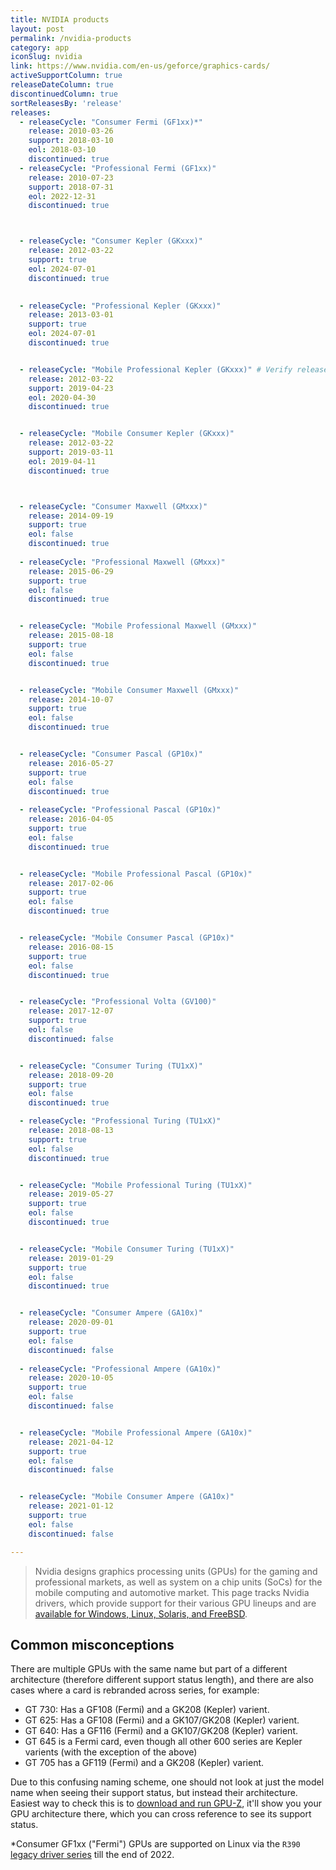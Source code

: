 ```yaml
---
title: NVIDIA products
layout: post
permalink: /nvidia-products
category: app
iconSlug: nvidia
link: https://www.nvidia.com/en-us/geforce/graphics-cards/
activeSupportColumn: true
releaseDateColumn: true
discontinuedColumn: true
sortReleasesBy: 'release'
releases:
  - releaseCycle: "Consumer Fermi (GF1xx)*"
    release: 2010-03-26
    support: 2018-03-10
    eol: 2018-03-10
    discontinued: true
  - releaseCycle: "Professional Fermi (GF1xx)"
    release: 2010-07-23
    support: 2018-07-31
    eol: 2022-12-31
    discontinued: true



  - releaseCycle: "Consumer Kepler (GKxxx)"
    release: 2012-03-22
    support: true
    eol: 2024-07-01
    discontinued: true

    
  - releaseCycle: "Professional Kepler (GKxxx)"
    release: 2013-03-01
    support: true
    eol: 2024-07-01
    discontinued: true


  - releaseCycle: "Mobile Professional Kepler (GKxxx)" # Verify release date.
    release: 2012-03-22
    support: 2019-04-23
    eol: 2020-04-30
    discontinued: true


  - releaseCycle: "Mobile Consumer Kepler (GKxxx)" 
    release: 2012-03-22
    support: 2019-03-11
    eol: 2019-04-11
    discontinued: true



  - releaseCycle: "Consumer Maxwell (GMxxx)"
    release: 2014-09-19
    support: true
    eol: false
    discontinued: true
    
  - releaseCycle: "Professional Maxwell (GMxxx)"
    release: 2015-06-29
    support: true
    eol: false
    discontinued: true


  - releaseCycle: "Mobile Professional Maxwell (GMxxx)" 
    release: 2015-08-18
    support: true
    eol: false
    discontinued: true


  - releaseCycle: "Mobile Consumer Maxwell (GMxxx)" 
    release: 2014-10-07
    support: true
    eol: false
    discontinued: true


  - releaseCycle: "Consumer Pascal (GP10x)"
    release: 2016-05-27
    support: true
    eol: false
    discontinued: true
   
  - releaseCycle: "Professional Pascal (GP10x)"
    release: 2016-04-05
    support: true
    eol: false
    discontinued: true


  - releaseCycle: "Mobile Professional Pascal (GP10x)"
    release: 2017-02-06
    support: true
    eol: false
    discontinued: true


  - releaseCycle: "Mobile Consumer Pascal (GP10x)" 
    release: 2016-08-15
    support: true
    eol: false
    discontinued: true


  - releaseCycle: "Professional Volta (GV100)" 
    release: 2017-12-07
    support: true
    eol: false
    discontinued: false


  - releaseCycle: "Consumer Turing (TU1xX)"
    release: 2018-09-20
    support: true
    eol: false
    discontinued: true

  - releaseCycle: "Professional Turing (TU1xX)"
    release: 2018-08-13
    support: true
    eol: false
    discontinued: true


  - releaseCycle: "Mobile Professional Turing (TU1xX)"
    release: 2019-05-27
    support: true
    eol: false
    discontinued: true


  - releaseCycle: "Mobile Consumer Turing (TU1xX)" 
    release: 2019-01-29
    support: true
    eol: false
    discontinued: true


  - releaseCycle: "Consumer Ampere (GA10x)"
    release: 2020-09-01
    support: true
    eol: false
    discontinued: false
    
  - releaseCycle: "Professional Ampere (GA10x)"
    release: 2020-10-05
    support: true
    eol: false
    discontinued: false


  - releaseCycle: "Mobile Professional Ampere (GA10x)"
    release: 2021-04-12
    support: true
    eol: false
    discontinued: false


  - releaseCycle: "Mobile Consumer Ampere (GA10x)" 
    release: 2021-01-12
    support: true
    eol: false
    discontinued: false

---
```


> Nvidia designs graphics processing units (GPUs) for the gaming and professional markets, as well as system on a chip units (SoCs) for the mobile computing and automotive market. This page tracks Nvidia drivers, which provide support for their various GPU lineups and are [available for Windows, Linux, Solaris, and FreeBSD](https://www.nvidia.com/Download/index.aspx?lang=en-us).

## Common misconceptions

There are multiple GPUs with the same name but part of a different architecture (therefore different support status length), and there are also cases where a card is rebranded across series, for example:

- GT 730: Has a GF108 (Fermi) and a GK208 (Kepler) varient.
- GT 625: Has a GF108 (Fermi) and a GK107/GK208 (Kepler) varient. 
- GT 640: Has a GF116 (Fermi) and a GK107/GK208 (Kepler) varient. 
- GT 645 is a Fermi card, even though all other 600 series are Kepler varients (with the exception of the above)
- GT 705 has a GF119 (Fermi) and a GK208 (Kepler) varient.


Due to this confusing naming scheme, one should not look at just the model name when seeing their support status, but instead their architecture. Easiest way to check this is to [download and run GPU-Z](https://www.techpowerup.com/gpuz/), it'll show you your GPU architecture there, which you can cross reference to see its support status.



*Consumer GF1xx ("Fermi") GPUs are supported on Linux via the `R390` [legacy driver series](https://nvidia.custhelp.com/app/answers/detail/a_id/3142/~/support-timeframes-for-unix-legacy-gpu-releases) till the end of 2022.

